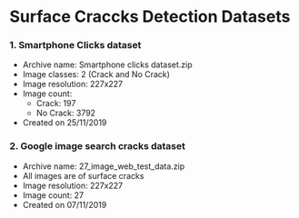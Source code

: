 # Surface Craccks Detection Datasets
### 1. Smartphone Clicks dataset</h3>
  * Archive name: Smartphone clicks dataset.zip
  * Image classes: 2 (Crack and No Crack)
  * Image resolution: 227x227
  * Image count:
    - Crack: 197
    - No Crack: 3792
  * Created on 25/11/2019
### 2. Google image search cracks dataset</h3>
  * Archive name: 27_image_web_test_data.zip
  * All images are of surface cracks
  * Image resolution: 227x227
  * Image count: 27
  * Created on 07/11/2019
